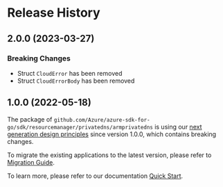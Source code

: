# Release History

## 2.0.0 (2023-03-27)
### Breaking Changes

- Struct `CloudError` has been removed
- Struct `CloudErrorBody` has been removed


## 1.0.0 (2022-05-18)

The package of `github.com/Azure/azure-sdk-for-go/sdk/resourcemanager/privatedns/armprivatedns` is using our [next generation design principles](https://azure.github.io/azure-sdk/general_introduction.html) since version 1.0.0, which contains breaking changes.

To migrate the existing applications to the latest version, please refer to [Migration Guide](https://aka.ms/azsdk/go/mgmt/migration).

To learn more, please refer to our documentation [Quick Start](https://aka.ms/azsdk/go/mgmt).